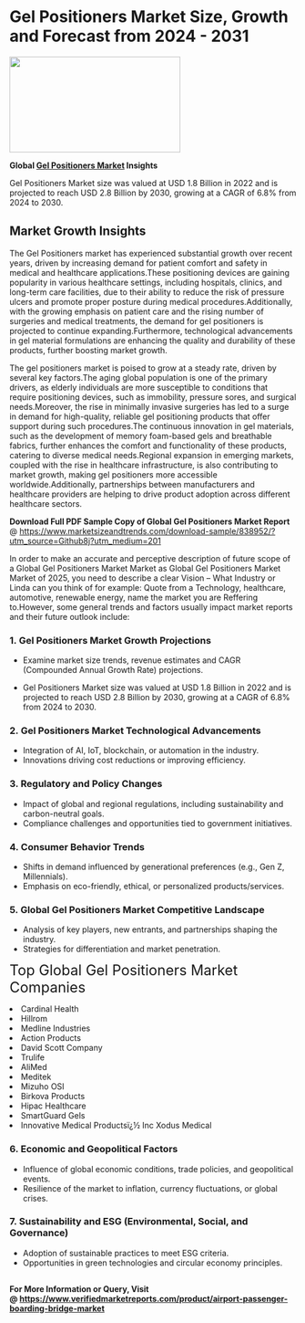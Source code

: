 <H1>Gel Positioners Market Size, Growth and Forecast from 2024 - 2031</H1><img class="aligncenter size-medium wp-image-584254" src="https://thirdeyenews.in/wp-content/uploads/2024/09/Global-Market-Research-300x168.jpeg" alt="" width="300" height="168" /><p><strong>Global&nbsp;<a href="https://www.marketsizeandtrends.com/download-sample/838952/?utm_source=Github8j?utm_medium=201">Gel Positioners Market</a> Insights</strong></p><p>Gel Positioners Market size was valued at USD 1.8 Billion in 2022 and is projected to reach USD 2.8 Billion by 2030, growing at a CAGR of 6.8% from 2024 to 2030.</p><p><h2>Market Growth Insights</h2> <p>The Gel Positioners market has experienced substantial growth over recent years, driven by increasing demand for patient comfort and safety in medical and healthcare applications.These positioning devices are gaining popularity in various healthcare settings, including hospitals, clinics, and long-term care facilities, due to their ability to reduce the risk of pressure ulcers and promote proper posture during medical procedures.Additionally, with the growing emphasis on patient care and the rising number of surgeries and medical treatments, the demand for gel positioners is projected to continue expanding.Furthermore, technological advancements in gel material formulations are enhancing the quality and durability of these products, further boosting market growth.</p> <p>The gel positioners market is poised to grow at a steady rate, driven by several key factors.The aging global population is one of the primary drivers, as elderly individuals are more susceptible to conditions that require positioning devices, such as immobility, pressure sores, and surgical needs.Moreover, the rise in minimally invasive surgeries has led to a surge in demand for high-quality, reliable gel positioning products that offer support during such procedures.The continuous innovation in gel materials, such as the development of memory foam-based gels and breathable fabrics, further enhances the comfort and functionality of these products, catering to diverse medical needs.Regional expansion in emerging markets, coupled with the rise in healthcare infrastructure, is also contributing to market growth, making gel positioners more accessible worldwide.Additionally, partnerships between manufacturers and healthcare providers are helping to drive product adoption across different healthcare sectors.<p><span class=""><strong>Download Full PDF Sample Copy of Global Gel Positioners Market Report</strong> @ <a href="https://www.marketsizeandtrends.com/download-sample/838952/?utm_source=Github8j?utm_medium=201" target="_blank">https://www.marketsizeandtrends.com/download-sample/838952/?utm_source=Github8j?utm_medium=201</a></span></p><p>In order to make an accurate and perceptive description of future scope of a Global&nbsp;Gel Positioners Market Market as Global&nbsp;Gel Positioners Market Market of 2025, you need to describe a clear Vision &ndash; What Industry or Linda can you think of for example: Quote from a Technology, healthcare, automotive, renewable energy, name the market you are Reffering to.However, some general trends and factors usually impact market reports and their future outlook include:</p><h3>1.&nbsp;<strong>Gel Positioners Market Growth Projections</strong></h3><ul><li>Examine market size trends, revenue estimates and CAGR (Compounded Annual Growth Rate) projections.</li><li><p>Gel Positioners Market size was valued at USD 1.8 Billion in 2022 and is projected to reach USD 2.8 Billion by 2030, growing at a CAGR of 6.8% from 2024 to 2030.</p></li></ul><h3>2.&nbsp;<strong>Gel Positioners Market Technological Advancements</strong></h3><ul><li>Integration of AI, IoT, blockchain, or automation in the industry.</li><li>Innovations driving cost reductions or improving efficiency.</li></ul><h3>3.&nbsp;<strong>Regulatory and Policy Changes</strong></h3><ul><li>Impact of global and regional regulations, including sustainability and carbon-neutral goals.</li><li>Compliance challenges and opportunities tied to government initiatives.</li></ul><h3>4.&nbsp;<strong>Consumer Behavior Trends</strong></h3><ul><li>Shifts in demand influenced by generational preferences (e.g., Gen Z, Millennials).</li><li>Emphasis on eco-friendly, ethical, or personalized products/services.</li></ul><h3>5.&nbsp;<strong>Global Gel Positioners Market Competitive Landscape</strong></h3><ul><li>Analysis of key players, new entrants, and partnerships shaping the industry.</li><li>Strategies for differentiation and market penetration.</li></ul><p data-pm-slice="1 1 []"><span style="color: inherit; font-family: inherit; font-size: 25px;">Top Global Gel Positioners Market Companies</span></p><div class="" data-test-id=""><p><li>Cardinal Health</li><li> Hillrom</li><li> Medline Industries</li><li> Action Products</li><li> David Scott Company</li><li> Trulife</li><li> AliMed</li><li> Meditek</li><li> Mizuho OSI</li><li> Birkova Products</li><li> Hipac Healthcare</li><li> SmartGuard Gels</li><li> Innovative Medical Productsï¿½ Inc Xodus Medical</li></p></div><h3>6.&nbsp;<strong>Economic and Geopolitical Factors</strong></h3><ul><li>Influence of global economic conditions, trade policies, and geopolitical events.</li><li>Resilience of the market to inflation, currency fluctuations, or global crises.</li></ul><h3>7.&nbsp;<strong>Sustainability and ESG (Environmental, Social, and Governance)</strong></h3><ul><li>Adoption of sustainable practices to meet ESG criteria.</li><li>Opportunities in green technologies and circular economy principles.</li></ul><h2><strong style="font-size: 14px;">For More Information or Query, Visit @&nbsp;</strong><a style="background-color: #ffffff; font-size: 14px;" href="https://www.marketsizeandtrends.com/report/gel-positioners-market/" target="_blank">https://www.verifiedmarketreports.com/product/airport-passenger-boarding-bridge-market</a></h2>